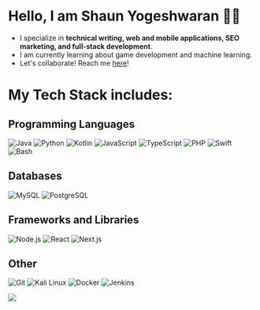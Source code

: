 # Hello, I am Shaun Yogeshwaran 👨‍💻 
- I specialize in **technical writing, web and mobile applications, SEO marketing, and full-stack development**.  
- I am currently learning about game development and machine learning.
- Let's collaborate! Reach me [here](mailto:shaun.bahrain@gmail.com)!

# My Tech Stack includes: 

## Programming Languages
![Java](https://img.icons8.com/color/48/000000/java-coffee-cup-logo.png "Java")
![Python](https://img.icons8.com/color/48/000000/python.png "Python")
![Kotlin](https://img.icons8.com/?size=48&id=QF5zpaaq4QZf&format=png&color=000000)
![JavaScript](https://img.icons8.com/color/48/000000/javascript.png "JavaScript")
![TypeScript](https://img.icons8.com/color/48/000000/typescript.png "TypeScript")
![PHP](https://img.icons8.com/officel/48/000000/php-logo.png "PHP")
![Swift](https://img.icons8.com/color/48/000000/swift.png "Swift")
![Bash](https://img.icons8.com/?size=48&id=9MJf0ngDwS8z&format=png&color=000000 "Bash")


## Databases
![MySQL](https://img.icons8.com/color/48/000000/mysql-logo.png "MySQL")
![PostgreSQL](https://img.icons8.com/color/48/000000/postgreesql.png "PostgreSQL")

## Frameworks and Libraries
![Node.js](https://img.icons8.com/color/48/000000/nodejs.png "Node.js")
![React](https://img.icons8.com/officel/48/000000/react.png "React")
![Next.js](https://img.icons8.com/color/48/000000/nextjs.png "Next.js")

## Other
![Git](https://img.icons8.com/color/48/000000/git.png "Git")
![Kali Linux](https://img.icons8.com/?size=48&id=qBWtR72kluCU&format=png&color=000000 "Kali Linux")
![Docker](https://img.icons8.com/color/48/000000/docker.png "Docker")
![Jenkins](https://img.icons8.com/color/48/000000/jenkins.png "Jenkins")

![](https://komarev.com/ghpvc/?username=shaunyogeshwaran)
